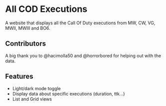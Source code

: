 
# All COD Executions
A website that displays all the Call Of Duty executions from MW, CW, VG, MWII, MWIII and BO6.
## Contributors
A big thank you to @hacimolla50 and @horrorbored for helping out with the data.
## Features

- Light/dark mode toggle
- Display data about specific executions (duration, ttk...)
- List and Grid views 
